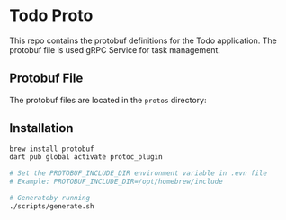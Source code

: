 # Todo Proto

This repo contains the protobuf definitions for the Todo application. The protobuf file is used gRPC Service for task management.

## Protobuf File
The protobuf files are located in the `protos` directory:

## Installation

```bash
brew install protobuf
dart pub global activate protoc_plugin

# Set the PROTOBUF_INCLUDE_DIR environment variable in .evn file
# Example: PROTOBUF_INCLUDE_DIR=/opt/homebrew/include

# Generateby running
./scripts/generate.sh
```